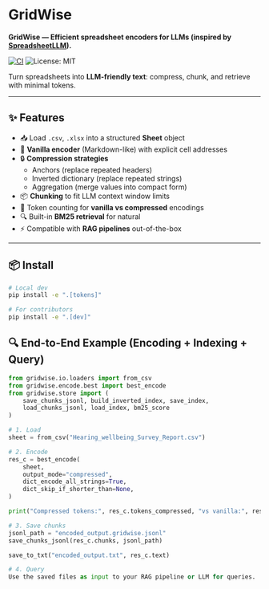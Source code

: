 # GridWise

**GridWise — Efficient spreadsheet encoders for LLMs (inspired by [SpreadsheetLLM](https://arxiv.org/abs/2407.09025)).**  

[![CI](https://github.com/sreeharsha06/gridwise/actions/workflows/ci.yml/badge.svg)](https://github.com/sreeharsha06/gridwise/actions/workflows/ci.yml)
![License: MIT](https://img.shields.io/badge/License-MIT-green.svg)

Turn spreadsheets into **LLM-friendly text**: compress, chunk, and retrieve with minimal tokens.

---

## ✨ Features
- 📥 Load `.csv`, `.xlsx` into a structured **Sheet** object  
- 📝 **Vanilla encoder** (Markdown-like) with explicit cell addresses  
- 🔒 **Compression strategies**  
  - Anchors (replace repeated headers)  
  - Inverted dictionary (replace repeated strings)  
  - Aggregation (merge values into compact form)  
- 📦 **Chunking** to fit LLM context window limits  
- 🔢 Token counting for **vanilla vs compressed** encodings  
- 🔍 Built-in **BM25 retrieval** for natural  
- ⚡ Compatible with **RAG pipelines** out-of-the-box  

---

## 📦 Install
```bash
# Local dev
pip install -e ".[tokens]"

# For contributors
pip install -e ".[dev]"
````

## 🔍 End-to-End Example (Encoding + Indexing + Query)

```python
from gridwise.io.loaders import from_csv
from gridwise.encode.best import best_encode
from gridwise.store import (
    save_chunks_jsonl, build_inverted_index, save_index,
    load_chunks_jsonl, load_index, bm25_score
)

# 1. Load
sheet = from_csv("Hearing_wellbeing_Survey_Report.csv")

# 2. Encode
res_c = best_encode(
    sheet,
    output_mode="compressed",
    dict_encode_all_strings=True,
    dict_skip_if_shorter_than=None,
)

print("Compressed tokens:", res_c.tokens_compressed, "vs vanilla:", res_c.tokens_vanilla)

# 3. Save chunks
jsonl_path = "encoded_output.gridwise.jsonl"
save_chunks_jsonl(res_c.chunks, jsonl_path)

save_to_txt("encoded_output.txt", res_c.text)

# 4. Query
Use the saved files as input to your RAG pipeline or LLM for queries.
```